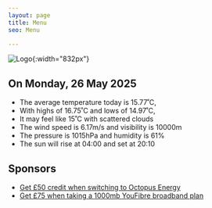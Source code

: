 ```yaml
---
layout: page
title: Menu
seo: Menu

---
```


![Logo](/images/logo.jpg){:width="832px"}

<!-- weather_marker starts -->
## On Monday, 26 May 2025

- The average temperature today is 15.77˚C,
- With highs of 16.75˚C and lows of 14.97˚C,
- It may feel like 15˚C with scattered clouds
- The wind speed is 6.17m/s and visibility is 10000m
- The pressure is 1015hPa and humidity is 61%
- The sun will rise at 04:00 and set at 20:10

<!-- weather_marker ends -->

## Sponsors

- [Get £50 credit when switching to Octopus Energy](https://bit.ly/3oD1nnS)
- [Get £75 when taking a 1000mb YouFibre broadband plan](https://aklam.io/91zWhU?)
